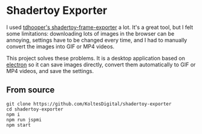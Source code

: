 # Shadertoy Exporter

I used [tdhooper's shadertoy-frame-exporter](https://github.com/tdhooper/shadertoy-frame-exporter) a lot. It's a great tool, but I felt some limitations: downloading lots of images in the browser can be annoying, settings have to be changed every time, and I had to manually convert the images into GIF or MP4 videos.

This project solves these problems. It is a desktop application based on [electron](https://electron.atom.io/) so it can save images directly, convert them automatically to GIF or MP4 videos, and save the settings.

## From source

	git clone https://github.com/KoltesDigital/shadertoy-exporter
	cd shadertoy-exporter
	npm i
	npm run jspmi
	npm start
